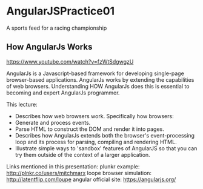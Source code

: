 # AngularJSPractice01
 A sports feed for a racing championship
 
 ## How AngularJs Works  
 https://www.youtube.com/watch?v=fzWtSdgwgzU
 
AngularJs is a Javascript-based framework for developing single-page browser-based applications.
AngularJs works by extending the capabilities of web browsers.
Understanding HOW AngularJs does this is essential to becoming and expert AngularJs programmer.

This lecture:
- Describes how web browsers work. Specifically how browsers:
- Generate and process events.
- Parse HTML to construct the DOM and render it into pages.
- Describes how AngularJs extends both the browser's event-processing loop and its process for parsing, compiling and rendering HTML.
- Illustrate simple ways to 'sandbox' features of AngularJS so that you can try them outside of the context of a larger application.

Links mentioned in this presentation:
plunkr example: http://plnkr.co/users/mitchmarx
loope browser simulation: http://latentflip.com/loupe
angular official site: https://angularjs.org/

